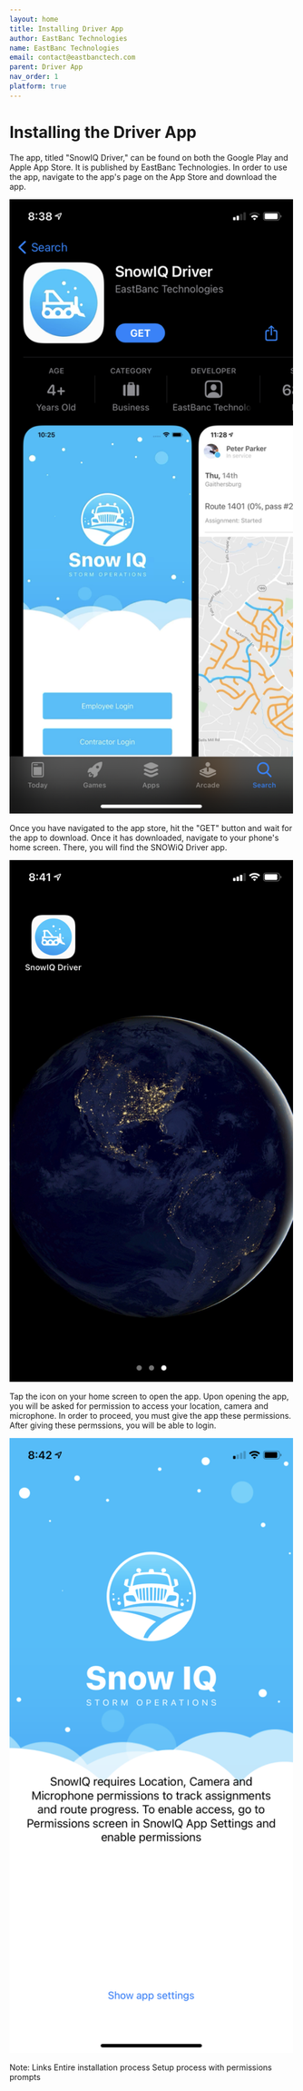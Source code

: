 ```yaml
---
layout: home
title: Installing Driver App
author: EastBanc Technologies
name: EastBanc Technologies
email: contact@eastbanctech.com
parent: Driver App
nav_order: 1
platform: true
---
```


# Installing the Driver App

The app, titled "SnowIQ Driver," can be found on both the Google Play and Apple App Store. It is published by EastBanc Technologies. In order to use the app, navigate to the app's page on the App Store and download the app.

<img src="image/driver/app-store.png" width="500"/>

Once you have navigated to the app store, hit the "GET" button and wait for the app to download. Once it has downloaded, navigate to your phone's home screen. There, you will find the SNOWiQ Driver app. 

<img src="image/driver/app-home-screen.png" width="500"/>

Tap the icon on your home screen to open the app. Upon opening the app, you will be asked for permission to access your location, camera and microphone. In order to proceed, you must give the app these permissions. After giving these permssions, you will be able to login.

<img src="image/driver/app-permissions.png" width="500"/>

Note:
Links
Entire installation process
Setup process with permissions prompts
